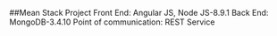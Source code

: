 ##Mean Stack Project
Front End: Angular JS, Node JS-8.9.1
Back End: MongoDB-3.4.10
Point of communication: REST Service
